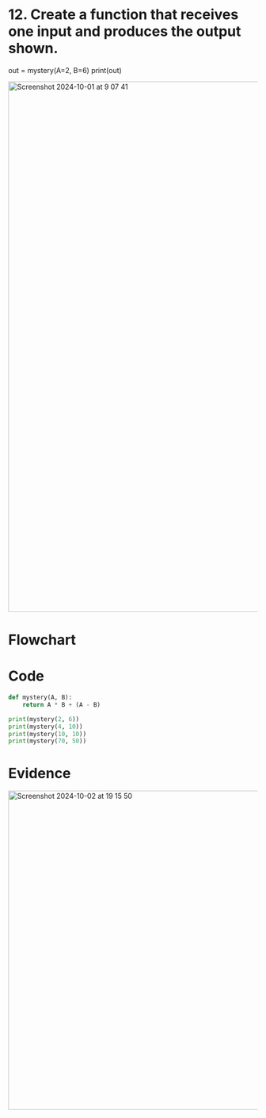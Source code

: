 # 12. Create a function that receives one input and produces the output shown. 
out = mystery(A=2, B=6)
print(out)

<img width="1069" alt="Screenshot 2024-10-01 at 9 07 41" src="https://github.com/user-attachments/assets/4cec215d-14ed-43d9-9050-46f61ccd6af7">


# Flowchart

# Code
```.py
def mystery(A, B):
    return A * B + (A - B)

print(mystery(2, 6))
print(mystery(4, 10))
print(mystery(10, 10))
print(mystery(70, 50))

```
# Evidence

<img width="643" alt="Screenshot 2024-10-02 at 19 15 50" src="https://github.com/user-attachments/assets/bc978dc4-6b2e-4a3c-8759-ad1a8d9ef468">
